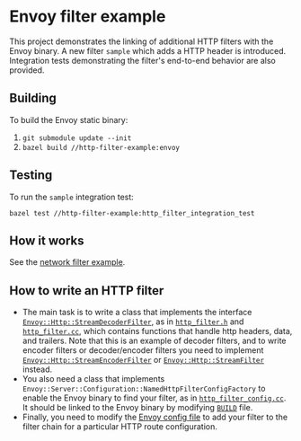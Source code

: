 # Envoy filter example

This project demonstrates the linking of additional HTTP filters with the Envoy binary.
A new filter `sample` which adds a HTTP header is introduced.
Integration tests demonstrating the filter's end-to-end behavior are
also provided.

## Building

To build the Envoy static binary:

1. `git submodule update --init`
2. `bazel build //http-filter-example:envoy`

## Testing

To run the `sample` integration test:

`bazel test //http-filter-example:http_filter_integration_test`

## How it works

See the [network filter example](../README.md#how-it-works).

## How to write an HTTP filter

- The main task is to write a class 
 that implements the interface 
 [`Envoy::Http::StreamDecoderFilter`](https://github.com/lyft/envoy/blob/master/include/envoy/http/filter.h#218),
 as in [`http_filter.h`](http_filter.h) and [`http_filter.cc`](http_filter.cc),
 which contains functions that handle http headers, data, and trailers.
 Note that this is an example of decoder filters, 
 and to write encoder filters or decoder/encoder filters
 you need to implement 
 [`Envoy::Http::StreamEncoderFilter`](https://github.com/lyft/envoy/blob/master/include/envoy/http/filter.h#L298) 
 or [`Envoy::Http::StreamFilter`](https://github.com/lyft/envoy/blob/master/include/envoy/http/filter.h#L334)
 instead.
- You also need a class that implements 
 `Envoy::Server::Configuration::NamedHttpFilterConfigFactory`
 to enable the Envoy binary to find your filter,
 as in [`http_filter_config.cc`](http_filter_config.cc).
 It should be linked to the Envoy binary by modifying [`BUILD`](BUILD#L14) file.  
- Finally, you need to modify the [Envoy config file](envoy.conf#L33-L37)
 to add your filter to the filter chain for a particular HTTP route configuration.
 

